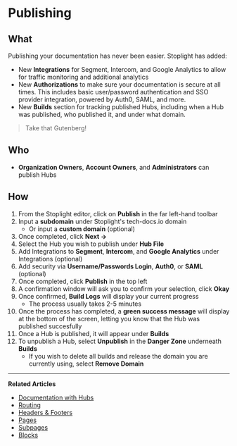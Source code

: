 # Publishing 

## What 

Publishing your documentation has never been easier. Stoplight has added: 
- New **Integrations** for Segment, Intercom, and Google Analytics to allow for traffic monitoring and additional analytics 
- New **Authorizations** to make sure your documentation is secure at all times. This includes basic user/password authentication and SSO provider integration, powered by Auth0, SAML, and more.
- New **Builds** section for tracking published Hubs, including when a Hub was published, who published it, and under what domain.

>Take that Gutenberg! 

## Who 

- **Organization Owners**, **Account Owners**, and **Administrators** can publish Hubs 

## How 

1. From the Stoplight editor, click on **Publish** in the far left-hand toolbar 
2. Input a **subdomain** under Stoplight's tech-docs.io domain
    - Or input a **custom domain** (optional)
3. Once completed, click **Next ->** 
4. Select the Hub you wish to publish under **Hub File**
5. Add Integrations to **Segment**, **Intercom**, and **Google Analytics** under Integrations (optional)
6. Add security via **Username/Passwords Login**, **Auth0**, or **SAML** (optional) 
7. Once completed, click **Publish** in the top left
8. A confirmation window will ask you to confirm your selection, click **Okay**
9. Once confirmed, **Build Logs** will display your current progress 
    - The process usually takes 2-5 minutes 
10. Once the process has completed, a **green success message** will display at the bottom of the screen, letting you know that the Hub was published succesfully 
11. Once a Hub is published, it will appear under **Builds** 
12. To unpublish a Hub, select **Unpublish** in the **Danger Zone** underneath **Builds**
    - If you wish to delete all builds and release the domain you are currently using, select **Remove Domain**

---
**Related Articles**
- [Documentation with Hubs](/documentation/introduction)
- [Routing](/documentation/getting-started/routing)
- [Headers & Footers](/documentation/getting-started/header-footer)
- [Pages](/documentation/getting-started/pages)
- [Subpages](/documentation/getting-started/subpages)
- [Blocks](/documentation/blocks)
